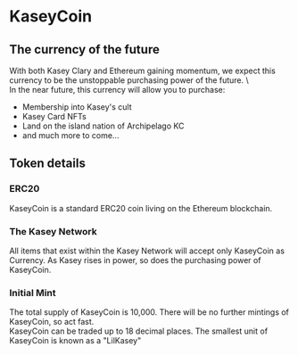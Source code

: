 # KaseyCoin

## The currency of the future

With both Kasey Clary and Ethereum gaining momentum, we expect this currency to be the unstoppable purchasing power of the future. \ \
In the near future, this currency will allow you to purchase:
- Membership into Kasey's cult
- Kasey Card NFTs
- Land on the island nation of Archipelago KC
- and much more to come...

## Token details
### ERC20
KaseyCoin is a standard ERC20 coin living on the Ethereum blockchain.

### The Kasey Network
All items that exist within the Kasey Network will accept only KaseyCoin as Currency. As Kasey rises in power, so does the purchasing power of KaseyCoin.

### Initial Mint
The total supply of KaseyCoin is 10,000. There will be no further mintings of KaseyCoin, so act fast. \
KaseyCoin can be traded up to 18 decimal places. The smallest unit of KaseyCoin is known as a "LilKasey"
